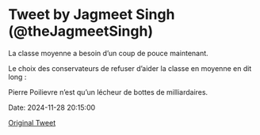 # Tweet by Jagmeet Singh (@theJagmeetSingh)

La classe moyenne a besoin d’un coup de pouce maintenant.

Le choix des conservateurs de refuser d’aider la classe en moyenne en dit long : 

Pierre Poilievre n’est qu’un lécheur de bottes de milliardaires.

Date: 2024-11-28 20:15:00

[Original Tweet](https://x.com/theJagmeetSingh/status/1862228722708787465)
